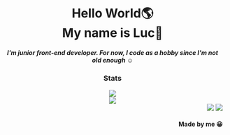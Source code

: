 <div align="center">
  <h1>Hello World🌎<br />My name is Luc👋</h1>
  <h5>I'm junior front-end developer. For now, I code as a hobby since I'm not old enough ☺️</h5>
</div>
<div align="center">
  <h3>Stats</h3>
  <img src="https://github-readme-stats.anuraghazra1.vercel.app/api/top-langs/?username=Luc069&layout=compact&theme=vision-friendly-light" />
  <br />
  <img src="https://github-readme-stats.vercel.app/api?username=Luc069"
</div>
<div align="right" >
  <a href="https://www.instagram.com/luc.069/"><img src="https://cdn.aboutluc.xyz/images/z4iwvhd89tzdr0z7t88n.png" /></a>
  <a href="https://aboutluc.xyz/discord"><img src="https://cdn.aboutluc.xyz/images/ivdrhor9zcbo9m0iyf4k.png" /></a>
  <h4>Made by me 😀</h4>
</div>
